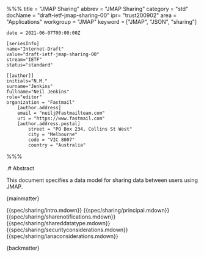 %%%
    title = "JMAP Sharing"
    abbrev = "JMAP Sharing"
    category = "std"
    docName = "draft-ietf-jmap-sharing-00"
    ipr= "trust200902"
    area = "Applications"
    workgroup = "JMAP"
    keyword = ["JMAP", "JSON", "sharing"]

    date = 2021-06-07T00:00:00Z

    [seriesInfo]
    name="Internet-Draft"
    value="draft-ietf-jmap-sharing-00"
    stream="IETF"
    status="standard"

    [[author]]
    initials="N.M."
    surname="Jenkins"
    fullname="Neil Jenkins"
    role="editor"
    organization = "Fastmail"
        [author.address]
        email = "neilj@fastmailteam.com"
        uri = "https://www.fastmail.com"
        [author.address.postal]
            street = "PO Box 234, Collins St West"
            city = "Melbourne"
            code = "VIC 8007"
            country = "Australia"
%%%

.# Abstract

This document specifies a data model for sharing data between users using JMAP.

{mainmatter}

{{spec/sharing/intro.mdown}}
{{spec/sharing/principal.mdown}}
{{spec/sharing/sharenotifications.mdown}}
{{spec/sharing/shareddatatype.mdown}}
{{spec/sharing/securityconsiderations.mdown}}
{{spec/sharing/ianaconsiderations.mdown}}

{backmatter}
